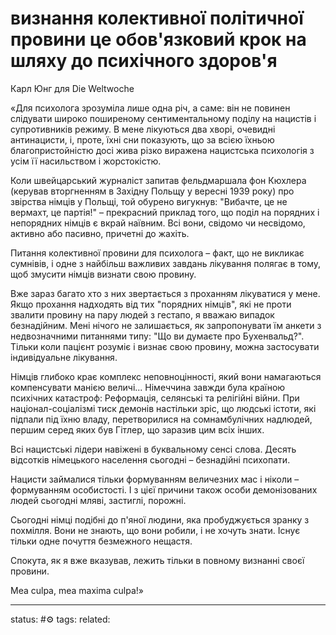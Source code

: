 # визнання колективної політичної провини це обов'язковий крок на шляху до психічного здоров'я 
Карл Юнг для Die Weltwoche

«Для психолога зрозуміла лише одна річ, а саме: він не повинен слідувати широко поширеному сентиментальному поділу на нацистів і супротивників режиму. В мене лікуються два хворі, очевидні антинацисти, і, проте, їхні сни показують, що за всією їхньою благопристойністю досі жива різко виражена нацистська психологія з усім її насильством і жорстокістю.

Коли швейцарський журналіст запитав фельдмаршала фон Кюхлера (керував вторгненням в Західну Польщу у вересні 1939 року) про звірства німців у Польщі, той обурено вигукнув: "Вибачте, це не вермахт, це партія!" – прекрасний приклад того, що поділ на порядних і непорядних німців є вкрай наївним. Всі вони, свідомо чи несвідомо, активно або пасивно, причетні до жахіть.

Питання колективної провини для психолога – факт, що не викликає сумнівів, і одне з найбільш важливих завдань лікування полягає в тому, щоб змусити німців визнати свою провину.

Вже зараз багато хто з них звертається з проханням лікуватися у мене. Якщо прохання надходять від тих "порядних німців", які не проти звалити провину на пару людей з гестапо, я вважаю випадок безнадійним. Мені нічого не залишається, як запропонувати їм анкети з недвозначними питаннями типу: "Що ви думаєте про Бухенвальд?". Тільки коли пацієнт розуміє і визнає свою провину, можна застосувати індивідуальне лікування.

Німців глибоко крає комплекс неповноцінності, який вони намагаються компенсувати манією величі... Німеччина завжди була країною психічних катастроф: Реформація, селянські та релігійні війни. При націонал-соціалізмі тиск демонів настільки зріс, що людські істоти, які підпали під їхню владу, перетворилися на сомнамбулічних надлюдей, першим серед яких був Гітлер, що заразив цим всіх інших.

Всі нацистські лідери навіжені в буквальному сенсі слова. Десять відсотків німецького населення сьогодні – безнадійні психопати.

Нацисти займалися тільки формуванням величезних мас і ніколи – формуванням особистості. І з цієї причини також особи демонізованих людей сьогодні мляві, застиглі, порожні.

Сьогодні німці подібні до п'яної людини, яка пробуджується зранку з похмілля. Вони не знають, що вони робили, і не хочуть знати. Існує тільки одне почуття безмежного нещастя.

Спокута, як я вже вказував, лежить тільки в повному визнанні своєї провини.

Меа culpa, mea maxima culpa!»

---
status: #⚙️ 
tags: 
related: 
